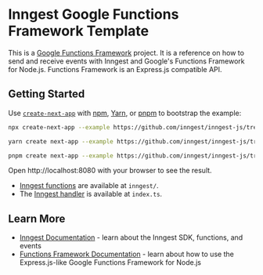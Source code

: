 # Inngest Google Functions Framework Template

This is a [Google Functions Framework](https://github.com/GoogleCloudPlatform/functions-framework-nodejs) project. It is a reference on how to send and receive events with Inngest and Google's Functions Framework for Node.js. Functions Framework is an Express.js compatible API.

## Getting Started

Use [`create-next-app`](https://www.npmjs.com/package/create-next-app) with [npm](https://docs.npmjs.com/cli/init), [Yarn](https://yarnpkg.com/lang/en/docs/cli/create/), or [pnpm](https://pnpm.io) to bootstrap the example:

```bash
npx create-next-app --example https://github.com/inngest/inngest-js/tree/main/examples/framework-google-functions-framework inngest-google-functions
```

```bash
yarn create next-app --example https://github.com/inngest/inngest-js/tree/main/examples/framework-google-functions-framework inngest-google-functions
```

```bash
pnpm create next-app --example https://github.com/inngest/inngest-js/tree/main/examples/framework-google-functions-framework inngest-google-functions
```

Open http://localhost:8080 with your browser to see the result.

- [Inngest functions](https://www.inngest.com/docs/functions) are available at `inngest/`.
- The [Inngest handler](https://www.inngest.com/docs/sdk/serve#framework-google-cloud-functions) is available at `index.ts`.

## Learn More

- [Inngest Documentation](https://www.inngest.com/docs) - learn about the Inngest SDK, functions, and events
- [Functions Framework Documentation](https://github.com/GoogleCloudPlatform/functions-framework-nodejs) - learn about how to use the Express.js-like Google Functions Framework for Node.js
